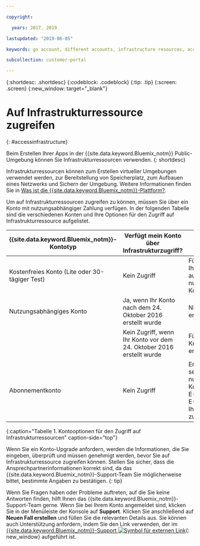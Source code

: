 ```yaml
---

copyright:

  years: 2017, 2019

lastupdated: "2019-06-05"

keywords: go account, different accounts, infrastructure resources, accessing infrastructure 

subcollection: customer-portal

---
```


{:shortdesc: .shortdesc}
{:codeblock: .codeblock}
{:tip: .tip}
{:screen: .screen}
{:new_window: target="_blank"}

# Auf Infrastrukturressource zugreifen
{: #accessinfrastructure}

Beim Erstellen Ihrer Apps in der {{site.data.keyword.Bluemix_notm}} Public-Umgebung können Sie Infrastrukturressourcen verwenden.
{: shortdesc}

Infrastrukturressourcen können zum Erstellen virtueller Umgebungen verwendet werden, zur Bereitstellung von Speicherplatz, zum Aufbauen eines Netzwerks und Sichern der Umgebung. Weitere Informationen finden Sie in [Was ist die {{site.data.keyword.Bluemix_notm}}-Plattform?](/docs/overview?topic=overview-whatis-platform).

Um auf Infrastrukturressourcen zugreifen zu können, müssen Sie über ein Konto mit nutzungsabhängiger Zahlung verfügen. In der folgenden Tabelle sind die verschiedenen Konten und Ihre Optionen für den Zugriff auf Infrastrukturressource aufgelistet.

|{{site.data.keyword.Bluemix_notm}}-Kontotyp |	Verfügt mein Konto über Infrastrukturzugriff? |	Was sind meine Optionen? |
|------------------|-----------------------|---------------|
|Kostenfreies Konto (Lite oder 30-tägiger Test) |	Kein Zugriff |	Führen Sie ein Upgrade Ihres kostenfreien Kontos auf ein nutzungsabhängiges Konto durch. |
|Nutzungsabhängiges Konto | Ja, wenn Ihr Konto nach dem 24. Oktober 2016 erstellt wurde | Nichts anderes ist erforderlich. |
| | Kein Zugriff, wenn Ihr Konto vor dem 24. Oktober 2016 erstellt wurde | Fügen Sie Ihre Kreditkarteninformationen erneut hinzu. |
|Abonnementkonto |	Kein Zugriff |	Erstellen Sie ein separates nutzungsabhängiges Konto mit einer anderen E-Mail-Adresse als der E-Mail-Adresse, die Ihrem Abonnement zugeordnet ist. |
{:caption="Tabelle 1. Kontooptionen für den Zugriff auf Infrastrukturressourcen" caption-side="top"}

Wenn Sie ein Konto-Upgrade anfordern, werden die Informationen, die Sie eingeben, überprüft und müssen genehmigt werden, bevor Sie auf Infrastrukturressource zugreifen können. Stellen Sie sicher, dass die Ansprechpartnerinformationen korrekt sind, da das {{site.data.keyword.Bluemix_notm}}-Support-Team Sie möglicherweise bittet, bestimmte Angaben zu bestätigen.
{: tip}

Wenn Sie Fragen haben oder Probleme auftreten, auf die Sie keine Antworten finden, hilft Ihnen das {{site.data.keyword.Bluemix_notm}}-Support-Team gerne. Wenn Sie bei Ihrem Konto angemeldet sind, klicken Sie in der Menüleiste der Konsole auf **Support**. Klicken Sie anschließend auf **Neuen Fall erstellen** und füllen Sie die relevanten Details aus. Sie können auch Unterstützung anfordern, indem Sie den Link verwenden, der im [{{site.data.keyword.Bluemix_notm}}-Support ![Symbol für externen Link](../icons/launch-glyph.svg)](https://{DomainName}/unifiedsupport/supportcenter){: new_window} aufgeführt ist.
